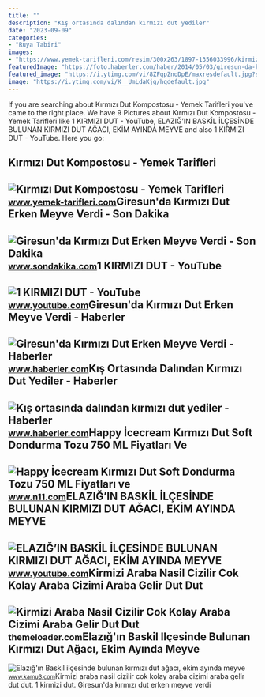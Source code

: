 ```yaml
---
title: ""
description: "Kış ortasında dalından kırmızı dut yediler"
date: "2023-09-09"
categories:
- "Ruya Tabiri"
images:
- "https://www.yemek-tarifleri.com/resim/300x263/1897-1356033996/kirmizi-dut-kompostosu.jpg"
featuredImage: "https://foto.haberler.com/haber/2014/05/03/giresun-da-kirmizi-dut-erken-meyve-verdi-2-5982250_o.jpg"
featured_image: "https://i.ytimg.com/vi/8ZFqpZnoDpE/maxresdefault.jpg?sqp=-oaymwEmCIAKENAF8quKqQMa8AEB-AH-CYAC0AWKAgwIABABGH8gEygUMA8=&amp;rs=AOn4CLBSHS7U0NEX0OhRFVgLE9LVUGSNQg"
image: "https://i.ytimg.com/vi/K__UmLdaKjg/hqdefault.jpg"
---
```


If you are searching about Kırmızı Dut Kompostosu - Yemek Tarifleri you've came to the right place. We have 9 Pictures about Kırmızı Dut Kompostosu - Yemek Tarifleri like 1 KIRMIZI DUT - YouTube, ELAZIĞ’IN BASKİL İLÇESİNDE BULUNAN KIRMIZI DUT AĞACI, EKİM AYINDA MEYVE and also 1 KIRMIZI DUT - YouTube. Here you go:

Kırmızı Dut Kompostosu - Yemek Tarifleri
----------------------------------------

 ![Kırmızı Dut Kompostosu - Yemek Tarifleri](https://www.yemek-tarifleri.com/resim/300x263/1897-1356033996/kirmizi-dut-kompostosu.jpg) <small>www.yemek-tarifleri.com</small>Giresun'da Kırmızı Dut Erken Meyve Verdi - Son Dakika
-----------------------------------------------------

 ![Giresun'da Kırmızı Dut Erken Meyve Verdi - Son Dakika](https://i2.sdacdn.com/haber/2014/05/03/giresun-da-kirmizi-dut-erken-meyve-verdi-5982250_amp.jpg) <small>www.sondakika.com</small>1 KIRMIZI DUT - YouTube
-----------------------

 ![1 KIRMIZI DUT - YouTube](https://i.ytimg.com/vi/K__UmLdaKjg/hqdefault.jpg) <small>www.youtube.com</small>Giresun'da Kırmızı Dut Erken Meyve Verdi - Haberler
---------------------------------------------------

 ![Giresun'da Kırmızı Dut Erken Meyve Verdi - Haberler](https://foto.haberler.com/haber/2014/05/03/giresun-da-kirmizi-dut-erken-meyve-verdi-2-5982250_o.jpg) <small>www.haberler.com</small>Kış Ortasında Dalından Kırmızı Dut Yediler - Haberler
-----------------------------------------------------

 ![Kış ortasında dalından kırmızı dut yediler - Haberler](https://i.hbrcdn.com/haber/2020/01/31/kis-ortasinda-dalindan-kirmizi-dut-yediler-12870442_amp.jpg) <small>www.haberler.com</small>Happy İcecream Kırmızı Dut Soft Dondurma Tozu 750 ML Fiyatları Ve
-----------------------------------------------------------------

 ![Happy İcecream Kırmızı Dut Soft Dondurma Tozu 750 ML Fiyatları ve](https://n11scdn.akamaized.net/a1/450/ev-yasam/kap-dondurma/happy-icecream-kirmizi-dut-soft-dondurma-tozu__0815228751862118.jpg) <small>www.n11.com</small>ELAZIĞ’IN BASKİL İLÇESİNDE BULUNAN KIRMIZI DUT AĞACI, EKİM AYINDA MEYVE
-----------------------------------------------------------------------

 ![ELAZIĞ’IN BASKİL İLÇESİNDE BULUNAN KIRMIZI DUT AĞACI, EKİM AYINDA MEYVE](https://i.ytimg.com/vi/8ZFqpZnoDpE/maxresdefault.jpg?sqp=-oaymwEmCIAKENAF8quKqQMa8AEB-AH-CYAC0AWKAgwIABABGH8gEygUMA8=&rs=AOn4CLBSHS7U0NEX0OhRFVgLE9LVUGSNQg) <small>www.youtube.com</small>Kirmizi Araba Nasil Cizilir Cok Kolay Araba Cizimi Araba Gelir Dut Dut
----------------------------------------------------------------------

 ![Kirmizi Araba Nasil Cizilir Cok Kolay Araba Cizimi Araba Gelir Dut Dut](https://i0.wp.com/ytimg.googleusercontent.com/vi/pP5qyQhDdPs/maxresdefault.jpg?resize=650,400) <small>themeloader.com</small>Elazığ'ın Baskil Ilçesinde Bulunan Kırmızı Dut Ağacı, Ekim Ayında Meyve
-----------------------------------------------------------------------

 ![Elazığ'ın Baskil ilçesinde bulunan kırmızı dut ağacı, ekim ayında meyve](https://www.kamu3.com/images/haberler/2023/10/elazigin-baskil-ilcesinde-bulunan-kirmizi-dut-agaci-ekim-ayinda-meyve.jpg) <small>www.kamu3.com</small>Kirmizi araba nasil cizilir cok kolay araba cizimi araba gelir dut dut. 1 kirmizi dut. Giresun'da kırmızı dut erken meyve verdi
